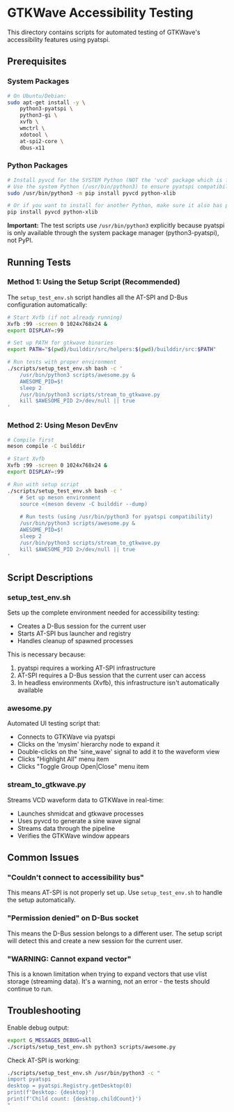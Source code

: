 # GTKWave Accessibility Testing

This directory contains scripts for automated testing of GTKWave's accessibility features using pyatspi.

## Prerequisites

### System Packages
```bash
# On Ubuntu/Debian:
sudo apt-get install -y \
    python3-pyatspi \
    python3-gi \
    xvfb \
    wmctrl \
    xdotool \
    at-spi2-core \
    dbus-x11
```

### Python Packages
```bash
# Install pyvcd for the SYSTEM Python (NOT the 'vcd' package which is for video)
# Use the system Python (/usr/bin/python3) to ensure pyatspi compatibility
sudo /usr/bin/python3 -m pip install pyvcd python-xlib

# Or if you want to install for another Python, make sure it also has pyatspi
pip install pyvcd python-xlib
```

**Important:** The test scripts use `/usr/bin/python3` explicitly because pyatspi 
is only available through the system package manager (python3-pyatspi), not PyPI.

## Running Tests

### Method 1: Using the Setup Script (Recommended)

The `setup_test_env.sh` script handles all the AT-SPI and D-Bus configuration automatically:

```bash
# Start Xvfb (if not already running)
Xvfb :99 -screen 0 1024x768x24 &
export DISPLAY=:99

# Set up PATH for gtkwave binaries
export PATH="$(pwd)/builddir/src/helpers:$(pwd)/builddir/src:$PATH"

# Run tests with proper environment
./scripts/setup_test_env.sh bash -c '
    /usr/bin/python3 scripts/awesome.py &
    AWESOME_PID=$!
    sleep 2
    /usr/bin/python3 scripts/stream_to_gtkwave.py
    kill $AWESOME_PID 2>/dev/null || true
'
```

### Method 2: Using Meson DevEnv

```bash
# Compile first
meson compile -C builddir

# Start Xvfb
Xvfb :99 -screen 0 1024x768x24 &
export DISPLAY=:99

# Run with setup script
./scripts/setup_test_env.sh bash -c '
    # Set up meson environment
    source <(meson devenv -C builddir --dump)
    
    # Run tests (using /usr/bin/python3 for pyatspi compatibility)
    /usr/bin/python3 scripts/awesome.py &
    AWESOME_PID=$!
    sleep 2
    /usr/bin/python3 scripts/stream_to_gtkwave.py
    kill $AWESOME_PID 2>/dev/null || true
'
```

## Script Descriptions

### setup_test_env.sh
Sets up the complete environment needed for accessibility testing:
- Creates a D-Bus session for the current user
- Starts AT-SPI bus launcher and registry
- Handles cleanup of spawned processes

This is necessary because:
1. pyatspi requires a working AT-SPI infrastructure
2. AT-SPI requires a D-Bus session that the current user can access
3. In headless environments (Xvfb), this infrastructure isn't automatically available

### awesome.py
Automated UI testing script that:
- Connects to GTKWave via pyatspi
- Clicks on the 'mysim' hierarchy node to expand it
- Double-clicks on the 'sine_wave' signal to add it to the waveform view
- Clicks "Highlight All" menu item
- Clicks "Toggle Group Open|Close" menu item

### stream_to_gtkwave.py
Streams VCD waveform data to GTKWave in real-time:
- Launches shmidcat and gtkwave processes
- Uses pyvcd to generate a sine wave signal
- Streams data through the pipeline
- Verifies the GTKWave window appears

## Common Issues

### "Couldn't connect to accessibility bus"
This means AT-SPI is not properly set up. Use `setup_test_env.sh` to handle the setup automatically.

### "Permission denied" on D-Bus socket
This means the D-Bus session belongs to a different user. The setup script will detect this and create a new session for the current user.

### "WARNING: Cannot expand vector"
This is a known limitation when trying to expand vectors that use vlist storage (streaming data). It's a warning, not an error - the tests should continue to run.

## Troubleshooting

Enable debug output:
```bash
export G_MESSAGES_DEBUG=all
./scripts/setup_test_env.sh python3 scripts/awesome.py
```

Check AT-SPI is working:
```bash
./scripts/setup_test_env.sh /usr/bin/python3 -c "
import pyatspi
desktop = pyatspi.Registry.getDesktop(0)
print(f'Desktop: {desktop}')
print(f'Child count: {desktop.childCount}')
"
```
